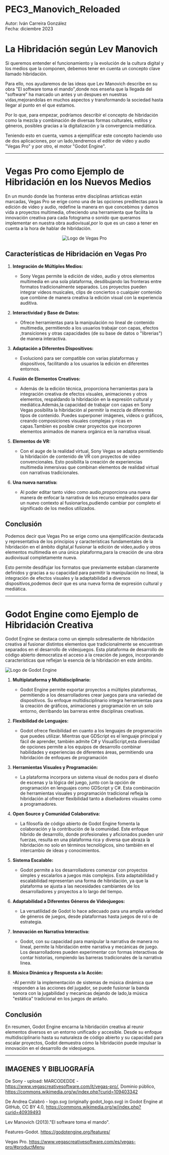 # PEC3_Manovich_Reloaded

Autor: Iván Carreira González  
Fecha: diciembre 2023

# La Hibridación según Lev Manovich   
Si queremos entender el funcionamiento y la evolución de la cultura digital y los medios que la componen, debemos tener en cuenta un concepto clave llamado hibridación.  

Para ello, nos ayudaremos de las ideas que Lev Manovich describe en su obra "El software toma el mando",donde  nos enseña que la llegada del "software" ha marcado un antes y un despues en nuestras vidas,mejorandolas en muchos aspectos y transformando la sociedad hasta llegar al punto en el que estamos.  

Por lo que, para empezar, podríamos describir el concepto de hibridación como la mezcla y combinación de diversas formas culturales, estilos y géneros, posibles gracias a la digitalización y la convergencia mediática.  

Teniendo esto en cuenta, vamos a ejemplificar este concepto haciendo uso de dos aplicaciones, por un lado,tendremos el editor de video y audio "Vegas Pro" y por otro, el motor "Godot Engine".

---

# Vegas Pro como Ejemplo de Hibridación en los Nuevos Medios  
En un mundo donde las fronteras entre disciplinas artísticas están marcadas, Vegas Pro se erige como una de las opciones predilectas para la edición de video y audio, redefine la manera en que concebimos y damos vida a proyectos multimedia, ofreciendo una herramienta que facilita la innovación creativa para cada fotograma o sonido que queramos implementar en nuestra obra audiovisual,por lo que es un caso a tener en cuenta a la hora de hablar de hibridación.
<p align="center">
   <img src="Vegas_Pro_19.svg" alt="Logo de Vegas Pro">
</p>


## Características de Hibridación en Vegas Pro

1. **Integración de Múltiples Medios:**
   - Sony Vegas permite la edición de video, audio y otros elementos multimedia en una sola plataforma, desdibujando las fronteras entre formatos tradicionalmente separados. Los proyectos pueden integrar videos musicales, clips de conciertos o cualquier contenido que combine de manera creativa la edición visual con la experiencia auditiva.

2. **Interactividad y Base de Datos:**
   - Ofrece herramientas para la manipulación no lineal de contenido multimedia, permitiendo a los usuarios trabajar con capas, efectos ,transiciones y otras capacidades (de su base de datos o "librerias") de manera interactiva.

3. **Adaptación a Diferentes Dispositivos:**
   - Evolucionó para ser compatible con varias plataformas y dispositivos, facilitando a los usuarios la edición en diferentes entornos.

4. **Fusión de Elementos Creativos:**
   - Además de la edición técnica, proporciona herramientas para la integración creativa de efectos visuales, animaciones y otros elementos, respaldando la hibridación en la expresión cultural y mediática.Además,la capacidad de trabajar con capas en Sony Vegas posibilita la hibridación al permitir la mezcla de diferentes tipos de contenido. Puedes superponer imágenes, videos o gráficos, creando composiciones visuales complejas y ricas en capas.Tambíen es posible crear proyectos que incorporen elementos animados de manera orgánica en la narrativa visual.
  
5. **Elementos de VR:**
   - Con el auge de la realidad virtual, Sony Vegas se adapta permitiendo la hibridación de contenido de VR con proyectos de video convencionales. Esto posibilita la creación de experiencias multimedia inmersivas que combinan elementos de realidad virtual con narrativas tradicionales.
     
6. **Una nueva narrativa:**
   - Al poder editar tanto video como audio,proporciona una nueva manera de enfocar la narrativa de los recurso empleados para dar un nuevo contexto al fusionarlos,pudiendo cambiar por completo el significado de los medios utilizados.

## Conclusión

Podemos decir que Vegas Pro se erige como una ejemplificación destacada y representativa de los principios y características fundamentales de la hibridación en el ámbito digital,al fusionar la edición de video,audio y otros elementos multimedia en una única plataforma,para la creación de una obra audiovisual completamente nueva.

Esto permite desdifujar los formatos que previamente estaban claramente definidos y gracias a su capacidad para parmitir la manipulación no lineal, la integración de efectos visuales y la adaptabilidad a diversos dispositivos,podemos decir que es una nueva forma de expresión cultural y mediática.

---

# Godot Engine como Ejemplo de Hibridación Creativa

Godot Engine se destaca como un ejemplo sobresaliente de hibridación creativa al fusionar distintos elementos que tradicionalmente se encuentran separados en el desarrollo de videojuegos. Esta plataforma de desarrollo de código abierto democratiza el acceso a la creación de juegos, incorporando características que reflejan la esencia de la hibridación en este ámbito.

![Logo de Godot Engine](Godot_logo.svg)

1. **Multiplataforma y Multidisciplinario:**

   - Godot Engine permite exportar proyectos a múltiples plataformas, permitiendo a los desarrolladores crear juegos para una variedad de dispositivos. Su enfoque multidisciplinario integra herramientas para la creación de gráficos, animaciones y programación en un solo entorno, derribando las barreras entre disciplinas creativas.
     
2. **Flexibilidad de Lenguajes:**

   - Godot ofrece flexibilidad en cuanto a los lenguajes de programación que puedes utilizar. Mientras que GDScript es el lenguaje principal y fácil de aprender, también admite C# y VisualScript,esta diversidad de opciones permite a los equipos de desarrollo combinar habilidades y experiencias de diferentes áreas, permitiendo una hibridación de enfoques de programación 

3. **Herramientas Visuales y Programación:**

   - La plataforma incorpora un sistema visual de nodos para el diseño de escenas y la lógica del juego, junto con la opción de programación en lenguajes como GDScript y C#. Esta combinación de herramientas visuales y programación tradicional refleja la hibridación al ofrecer flexibilidad tanto a diseñadores visuales como a programadores.

4. **Open Source y Comunidad Colaborativa:**

   - La filosofía de código abierto de Godot Engine fomenta la colaboración y la contribución de la comunidad. Este enfoque híbrido de desarrollo, donde profesionales y aficionados pueden unir fuerzas, resulta en una plataforma rica y diversa que abraza la hibridación no solo en términos tecnológicos, sino también en el intercambio de ideas y conocimientos.

5. **Sistema Escalable:**

   - Godot permite a los desarrolladores comenzar con proyectos simples y escalarlos a juegos más complejos. Esta adaptabilidad y escalabilidad representan una forma de hibridación, ya que la plataforma se ajusta a las necesidades cambiantes de los desarrolladores y proyectos a lo largo del tiempo.
  
6. **Adaptabilidad a Diferentes Géneros de Videojuegos:**

   - La versatilidad de Godot lo hace adecuado para una amplia variedad de géneros de juegos, desde plataformas hasta juegos de rol o de estrategia.

7. **Innovación en Narrativa Interactiva:**

   - Godot, con su capacidad para manipular la narrativa de manera no lineal, permite la hibridación entre narrativa y mecánicas de juego. Los desarrolladores pueden experimentar con formas interactivas de contar historias, rompiendo las barreras tradicionales de la narrativa linea.

8. **Música Dinámica y Respuesta a la Acción:**

   -Al permitir la implementación de sistemas de música dinámica que responden a las acciones del jugador, se puede fusionar la banda sonora con la jugabilidad y mecanicas dejando de lado,la música "estática" tradicional en los juegos de antaño.

## Conclusión

En resumen, Godot Engine encarna la hibridación creativa al reunir elementos diversos en un entorno unificado y accesible. Desde su enfoque multidisciplinario hasta su naturaleza de código abierto y su capacidad para escalar proyectos, Godot demuestra cómo la hibridación puede impulsar la innovación en el desarrollo de videojuegos.

***
## IMAGENES Y BIBLIOGRAFÍA  

De Sony - upload: MARCODEDDE - https://www.vegascreativesoftware.com/it/vegas-pro/, Dominio público, https://commons.wikimedia.org/w/index.php?curid=109403342


De Andrea Calabró - logo.svg (originally godot_logo.svg) in Godot Engine at GitHub, CC BY 4.0, https://commons.wikimedia.org/w/index.php?curid=40939493

Lev Manovich (2013)."El software toma el mando".

Features-Godot. https://godotengine.org/features/

Vegas Pro. https://www.vegascreativesoftware.com/es/vegas-pro/#productMenu


